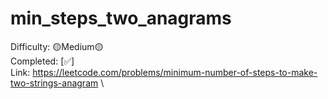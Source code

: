 # min_steps_two_anagrams

Difficulty: 🟡Medium🟡 \
Completed: [✅] \
Link: https://leetcode.com/problems/minimum-number-of-steps-to-make-two-strings-anagram \


